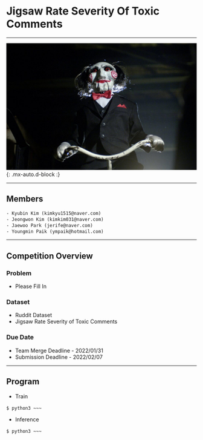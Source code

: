 # Jigsaw Rate Severity Of Toxic Comments
---
<img src="./images/jigsaw.jpg" width=550>{: .mx-auto.d-block :}  

---

## Members

```
- Kyubin Kim (kimkyu1515@naver.com)
- Jeongwon Kim (kimkim031@naver.com)
- Jaewoo Park (jerife@naver.com)
- Youngmin Paik (ympaik@hotmail.com)
```

---

## Competition Overview

### Problem
- Please Fill In
### Dataset
- Ruddit Dataset
- Jigsaw Rate Severity of Toxic Comments
### Due Date
- Team Merge Deadline - 2022/01/31
- Submission Deadline - 2022/02/07

---

## Program

- Train
```shell
$ python3 ~~~
```
- Inference
```shell
$ python3 ~~~
```